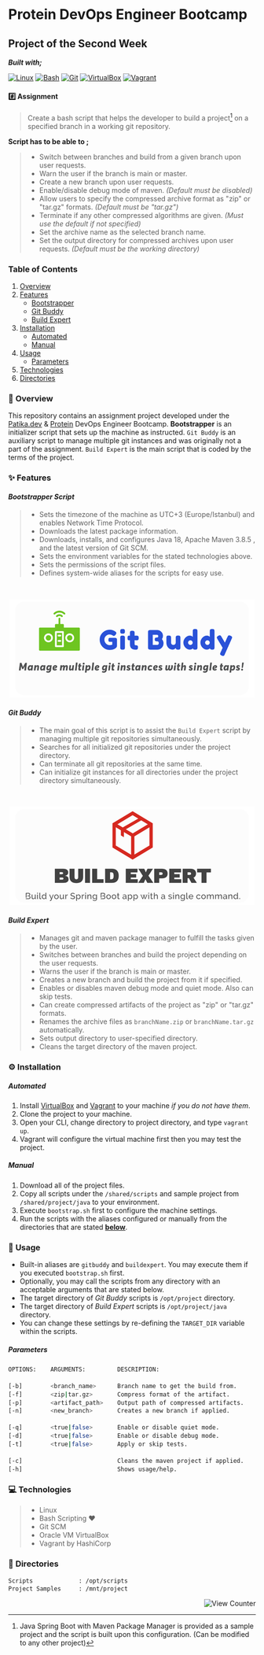 # Protein DevOps Engineer Bootcamp

## Project of the Second Week

**_Built with;_**

[![Linux][#linux]][@linux] [![Bash][#bash]][@bash] [![Git][#git]][@git] [![VirtualBox][#virtualbox]][@virtualbox] [![Vagrant][#vagrant]][@vagrant]

#### :hash: **Assignment**

> Create a bash script that helps the developer to build a project[^1] on a specified branch in a working git repository.

**Script has to be able to ;**

> - Switch between branches and build from a given branch upon user requests.
> - Warn the user if the branch is main or master.
> - Create a new branch upon user requests.
> - Enable/disable debug mode of maven. _(Default must be disabled)_
> - Allow users to specify the compressed archive format as "zip" or "tar.gz" formats. _(Default must be "tar.gz")_
> - Terminate if any other compressed algorithms are given. _(Must use the default if not specified)_
> - Set the archive name as the selected branch name.
> - Set the output directory for compressed archives upon user requests. _(Default must be the working directory)_

### **Table of Contents**

1. [Overview](#notebook_with_decorative_cover-overview)
2. [Features](#sparkles-features)
   - [Bootstrapper](#bootstrap-script)
   - [Git Buddy](#git-buddy)
   - [Build Expert](#build-expert)
3. [Installation](#gear-installation)
   - [Automated](#automated)
   - [Manual](#manual)
4. [Usage](#wrench-usage)
   - [Parameters](#parameters)
5. [Technologies](#computer-technologies)
6. [Directories](#open_file_folder-directories)

### :notebook_with_decorative_cover: **Overview**

This repository contains an assignment project developed under the [Patika.dev][@patika] & [Protein][@protein] DevOps Engineer Bootcamp. **Bootstrapper** is an initializer script that sets up the machine as instructed. `Git Buddy` is an auxiliary script to manage multiple git instances and was originally not a part of the assignment. `Build Expert` is the main script that is coded by the terms of the project.

### :sparkles: **Features**

#### _Bootstrapper Script_

> - Sets the timezone of the machine as UTC+3 (Europe/Istanbul) and enables Network Time Protocol.
> - Downloads the latest package information.
> - Downloads, installs, and configures Java 18, Apache Maven 3.8.5 , and the latest version of Git SCM.
> - Sets the environment variables for the stated technologies above.
> - Sets the permissions of the script files.
> - Defines system-wide aliases for the scripts for easy use.

&nbsp;

<p align="center"><img src="./res/img/gitbuddy.png" alt="View Counter"></a></p>

#### _Git Buddy_

> - The main goal of this script is to assist the `Build Expert` script by managing multiple git repositories simultaneously.
> - Searches for all initialized git repositories under the project directory.
> - Can terminate all git repositories at the same time.
> - Can initialize git instances for all directories under the project directory simultaneously.

&nbsp;

<p align="center"><img src="./res/img/buildexpert.png" alt="View Counter"></a></p>

#### _Build Expert_

> - Manages git and maven package manager to fulfill the tasks given by the user.
> - Switches between branches and build the project depending on the user requests.
> - Warns the user if the branch is main or master.
> - Creates a new branch and build the project from it if specified.
> - Enables or disables maven debug mode and quiet mode. Also can skip tests.
> - Can create compressed artifacts of the project as "zip" or "tar.gz" formats.
> - Renames the archive files as `branchName.zip` or `branchName.tar.gz` automatically.
> - Sets output directory to user-specified directory.
> - Cleans the target directory of the maven project.

### :gear: **Installation**

##### _Automated_

1. Install [VirtualBox][@virtualbox] and [Vagrant][@vagrant-download] to your machine _if you do not have them_.
2. Clone the project to your machine.
3. Open your CLI, change directory to project directory, and type `vagrant up`.
4. Vagrant will configure the virtual machine first then you may test the project.

##### _Manual_

1. Download all of the project files.
2. Copy all scripts under the `/shared/scripts` and sample project from `/shared/project/java` to your environment.
3. Execute `bootstrap.sh` first to configure the machine settings.
4. Run the scripts with the aliases configured or manually from the directories that are stated [**below**](#open_file_folder-directories).

### :wrench: **Usage**

- Built-in aliases are `gitbuddy` and `buildexpert`. You may execute them if you executed `bootstrap.sh` first.
- Optionally, you may call the scripts from any directory with an acceptable arguments that are stated below.
- The target directory of _Git Buddy_ scripts is `/opt/project` directory.
- The target directory of _Build Expert_ scripts is `/opt/project/java` directory.
- You can change these settings by re-defining the `TARGET_DIR` variable within the scripts.

##### _Parameters_

```bash
OPTIONS:    ARGUMENTS:         DESCRIPTION:                             DEFAULT VALUE:

[-b]        <branch_name>      Branch name to get the build from.       Current Branch
[-f]        <zip|tar.gz>       Compress format of the artifact.         tar.gz
[-p]        <artifact_path>    Output path of compressed artifacts.     Current Directory
[-n]        <new_branch>       Creates a new branch if applied.

[-q]        <true|false>       Enable or disable quiet mode.            Enabled
[-d]        <true|false>       Enable or disable debug mode.            Disabled
[-t]        <true|false>       Apply or skip tests.                     Skip

[-c]                           Cleans the maven project if applied.
[-h]                           Shows usage/help.
```

### :computer: **Technologies**

> - Linux
> - Bash Scripting :heart:
> - Git SCM
> - Oracle VM VirtualBox
> - Vagrant by HashiCorp

### :open_file_folder: **Directories**

```
Scripts             : /opt/scripts
Project Samples     : /mnt/project
```

<!-- View Counter -->
<p align="right"><img src="https://komarev.com/ghpvc/?username=week-2-assignment-huyagci&style=flat&label=Views&color=blue" alt="View Counter"></a></p>

<!-- Footnotes -->

[^1]: Java Spring Boot with Maven Package Manager is provided as a sample project and the script is built upon this configuration. (Can be modified to any other project)

<!-- Badge Index -->

[#linux]: https://img.shields.io/badge/Linux-FCC624?style=flat&logo=linux&logoColor=black
[#bash]: https://img.shields.io/badge/Bash-4EAA25?style=flat&logo=GNU%20Bash&logoColor=white
[#git]: https://img.shields.io/badge/Git-E44C30?style=flat&logo=git&logoColor=white
[#virtualbox]: https://img.shields.io/badge/VirtualBox-183A61?style=flat&logo=virtualbox&logoColor=white
[#vagrant]: https://img.shields.io/badge/Vagrant-1868F2?style=flat&logo=vagrant&logoColor=white

<!-- URL Index -->

[@patika]: https://www.patika.dev/
[@protein]: https://protein.tech/
[@linux]: https://www.linux.org/
[@bash]: https://www.gnu.org/software/bash/
[@git]: https://git-scm.com/
[@virtualbox]: https://www.virtualbox.org/
[@vagrant]: https://www.vagrantup.com/
[@vagrant-download]: https://www.vagrantup.com/downloads/
